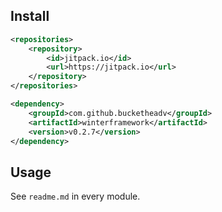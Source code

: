 ## Install

```xml
<repositories>
    <repository>
        <id>jitpack.io</id>
        <url>https://jitpack.io</url>
    </repository>
</repositories>
```

```xml
<dependency>
    <groupId>com.github.bucketheadv</groupId>
    <artifactId>winterframework</artifactId>
    <version>v0.2.7</version>
</dependency>
```

## Usage

See `readme.md` in every module.